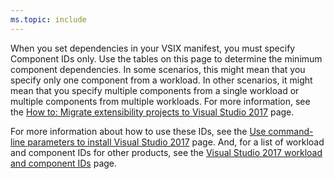 ```yaml
---
ms.topic: include
---
```


When you set dependencies in your VSIX manifest, you must specify Component IDs only. Use the tables on this page to determine the minimum component dependencies. In some scenarios, this might mean that you specify only one component from a workload. In other scenarios, it might mean that you specify multiple components from a single workload or multiple components from multiple workloads. For more information, see the [How to: Migrate extensibility projects to Visual Studio 2017](/visualstudio/extensibility/how-to-migrate-extensibility-projects-to-visual-studio-2017.md?view=vs-2017) page.

For more information about how to use these IDs, see the [Use command-line parameters to install Visual Studio 2017](/visualstudio/install/use-command-line-parameters-to-install-visual-studio.md?view=vs-2017) page. And, for a list of workload and component IDs for other products, see the [Visual Studio 2017 workload and component IDs](/visualstudio/install/workload-and-component-ids.md?view=vs-2019) page.
